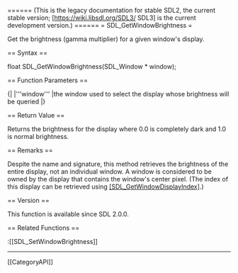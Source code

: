 ====== (This is the legacy documentation for stable SDL2, the current stable version; [https://wiki.libsdl.org/SDL3/ SDL3] is the current development version.) ======
= SDL_GetWindowBrightness =

Get the brightness (gamma multiplier) for a given window's display.

== Syntax ==

<syntaxhighlight lang='c'>
float SDL_GetWindowBrightness(SDL_Window * window);
</syntaxhighlight>

== Function Parameters ==

{|
|'''window'''
|the window used to select the display whose brightness will be queried
|}

== Return Value ==

Returns the brightness for the display where 0.0 is completely dark and 1.0
is normal brightness.

== Remarks ==

Despite the name and signature, this method retrieves the brightness of the
entire display, not an individual window. A window is considered to be
owned by the display that contains the window's center pixel. (The index of
this display can be retrieved using [[SDL_GetWindowDisplayIndex]]().)

== Version ==

This function is available since SDL 2.0.0.

== Related Functions ==

:[[SDL_SetWindowBrightness]]

----
[[CategoryAPI]]


